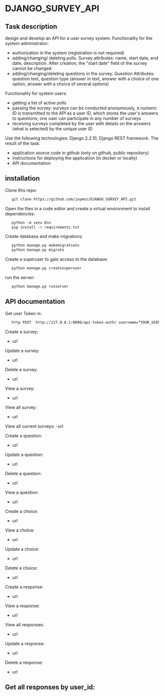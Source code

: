 # DJANGO_SURVEY_API
## Task description
design and develop an API for a user survey system.
Functionality for the system administrator:

- authorization in the system (registration is not required)
- adding/changing/ deleting polls. Survey attributes: name, start date, end date, description. After creation, the "start date" field of the survey cannot be changed
- adding/changing/deleting questions in the survey. Question Attributes: question text, question type (answer in text, answer with a choice of one option, answer with a choice of several options)

Functionality for system users:
- getting a list of active polls
- passing the survey: surveys can be conducted anonymously, a numeric ID is transmitted to the API as a user ID, which stores the user's answers to questions; one user can participate in any number of surveys
- receiving surveys completed by the user with details on the answers (what is selected) by the unique user ID

Use the following technologies: Django 2.2.10, Django REST framework.
The result of the task:
- application source code in github (only on github, public repository)
-  instructions for deploying the application (in docker or locally)
-  API documentation

## installation
Clone this repo:
```html
   git clone https://github.com/jaymoz/DJANGO_SURVEY_API.git
```
Open the files in a code editor and create a virtual environment to install dependencies:
```html
   python -m venv Env
   pip install -r requirements.txt 
```
Create database and make migrations:
```html
   python manage.py makemigrations
   python manage.py migrate
```
Create a superuser to gain access to the database:
```html
   python manage.py createsuperuser
```
run the server:
```html
   python manage.py runserver
```

## API documentation
Get user Token in:
```html
   http POST  http://127.0.0.1:8000/api-token-auth/ username=“YOUR_USERNAME password=“YOUR_PASSWORD”
```
Create a survey:
- url 

Update a survey:
- url 

Delete a survey:
- url

View a survey:
- url

View all survey:
- url

View all current surveys:
-url

Create a question:
- url 

Update a question:
- url 

Delete a question:
- url

View a question:
- url

Create a choice:
- url

View a choice:
- url

Update a choice:
- url

Delete a choice:
- url

Create a response:
- url

View a response:
- url

View all responses:
- url

Update a response:
- url

Delete a response:
- url

Get all responses by user_id:
  -






